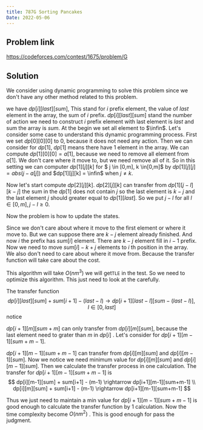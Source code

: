 ```yaml
---
title: 787G Sorting Pancakes
Date: 2022-05-06
---
```


## Problem link

https://codeforces.com/contest/1675/problem/G

## Solution

We consider using dynamic programming to solve this problem since we don't have any other method related to this problem.  

we have $dp[i][last][sum]$, This stand for $i$ prefix element, the value of $last$ element in the array, the sum of $i$ prefix. $dp[i][last][sum]$ stand the number of action we need to construct $i$ prefix element with last element is $last$ and sum the array is $sum$.  At the begin we set all element to $\infin$. Let's consider some case to understand this dynamic programming process. First we set $dp[0][0][0]$ to 0, because it does not need any action. Then we can consider for $dp[1]$, $dp[1]$ means there have 1 element in the array. We can compute $dp[1][0][0] = a[1]$, because we need to remove all element from $a[1]$. We don't care where it move to, but we need remove all of it. So in this setting we can computer $dp[1][j][k]$ for $ j \in [0,m], k \in[0,m]$ by $dp[1][j][j] = abs(j - a[j])$ and $dp[1][j][k] = \infin$ when $j \neq k$.

Now let's start compute $dp[2][j][k]$. $dp[2][j][k]$ can transfer from $dp[1][j-l][k-j]$ the sum in the $dp[1]$ does not contain $j$ so the last element is $k-j$ and the last element $j$ should greater equal to $dp[1][last]$. So we put $j-l$ for all $l \in [0,m], j-l \geq 0$. 

Now the problem is how to update the states. 

Since we don't care about where it move to the first element or where it move to. But we can suppose there are $k-j$ element already finished. And now $i$ the prefix has $sum[i]$ element. There are $k-j$ element fill in $i-1$ prefix. Now we need to move $sum[i] - k +j$  elements to $i$ th position in the array. We also don't need to care about where it move from. Because the transfer function will take care about the cost.

This algorithm will take $O(nm^3)$ we will get`TLE` in the test. So we need to optimize this algorithm. This just need to look at the carefully.

The transfer function
$$
dp[i][last][sum] + sum[i+1] - (last-l) \rightarrow dp[i+1][last-l][sum-(last-l)], l \in[0, last]
$$
notice

$dp[i+1][m][sum+m]$ can only transfer from $dp[i][m][sum]$, because the last element need to grater than $m$ in $dp[i]$ . Let's consider for $dp[i+1][m-1][sum + m - 1]$. 

$dp[i+1][m-1][sum + m - 1]$ can transfer from $dp[i][m][sum]$ and $dp[i][m-1][sum]$. Now we notice we need minimum value for $dp[i][m][sum]$ and $dp[i][m-1][sum]$. Then we calculate the transfer process in one calculation. The transfer for $dp[i+1][m-1][sum + m - 1]$ is 
$$
dp[i][m-1][sum] + sum[i+1] - (m-1) \rightarrow  dp[i+1][m-1][sum+m-1] \\
dp[i][m][sum] + sum[i+1] - (m-1) \rightarrow  dp[i+1][m-1][sum+m-1]
$$


Thus we just need to maintain a min value for $dp[i+1][m-1][sum+m-1]$ is good enough to calculate the transfer function by 1 calculation. Now the time complexity become $O(nm^2)$ . This is good enough for pass the judgment.

